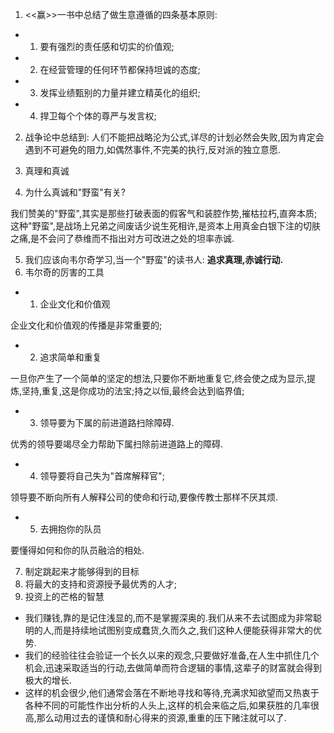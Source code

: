 1. <<赢>>一书中总结了做生意遵循的四条基本原则:

- 1. 要有强烈的责任感和切实的价值观;
- 2. 在经营管理的任何环节都保持坦诚的态度;
- 3. 发挥业绩甄别的力量并建立精英化的组织;
- 4. 捍卫每个个体的尊严与发言权;

2. 战争论中总结到: 人们不能把战略沦为公式,详尽的计划必然会失败,因为肯定会遇到不可避免的阻力,如偶然事件,不完美的执行,反对派的独立意愿.

3. 真理和真诚

4. 为什么真诚和"野蛮"有关?

我们赞美的"野蛮",其实是那些打破表面的假客气和装腔作势,摧枯拉朽,直奔本质;这种"野蛮",是战场上兄弟之间废话少说生死相许,是资本上用真金白银下注的切肤之痛,是不会问了恭维而不指出对方可改进之处的坦率赤诚.

5. 我们应该向韦尔奇学习,当一个"野蛮"的读书人: **追求真理,赤诚行动.**
6. 韦尔奇的厉害的工具

- 1. 企业文化和价值观

企业文化和价值观的传播是非常重要的;

- 2. 追求简单和重复

一旦你产生了一个简单的坚定的想法,只要你不断地重复它,终会使之成为显示,提炼,坚持,重复,这是你成功的法宝;持之以恒,最终会达到临界值;

- 3. 领导要为下属的前进道路扫除障碍.

优秀的领导要竭尽全力帮助下属扫除前进道路上的障碍.

- 4. 领导要将自己失为"首席解释官";

领导要不断向所有人解释公司的使命和行动,要像传教士那样不厌其烦.

- 5. 去拥抱你的队员

要懂得如何和你的队员融洽的相处.

7. 制定跳起来才能够得到的目标
8. 将最大的支持和资源授予最优秀的人才;
9. 投资上的芒格的智慧

- 我们赚钱,靠的是记住浅显的,而不是掌握深奥的.我们从来不去试图成为非常聪明的人,而是持续地试图别变成蠢货,久而久之,我们这种人便能获得非常大的优势.
- 我们的经验往往会验证一个长久以来的观念,只要做好准备,在人生中抓住几个机会,迅速采取适当的行动,去做简单而符合逻辑的事情,这辈子的财富就会得到极大的增长.
- 这样的机会很少,他们通常会落在不断地寻找和等待,充满求知欲望而又热衷于各种不同的可能性作出分析的人头上,这样的机会来临之后,如果获胜的几率很高,那么动用过去的谨慎和耐心得来的资源,重重的压下赌注就可以了.

